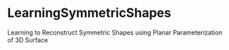 # LearningSymmetricShapes
Learning to Reconstruct Symmetric Shapes using Planar Parameterization of 3D Surface
